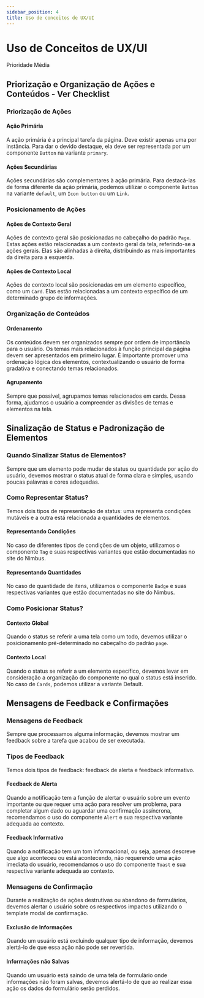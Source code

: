 ```yaml
---
sidebar_position: 4
title: Uso de conceitos de UX/UI
---
```


# Uso de Conceitos de UX/UI

Prioridade Média

## Priorização e Organização de Ações e Conteúdos - Ver Checklist

### Priorização de Ações

#### Ação Primária

A ação primária é a principal tarefa da página. Deve existir apenas uma por instância. Para dar o devido destaque, ela deve ser representada por um componente `Button` na variante `primary`.

#### Ações Secundárias

Ações secundárias são complementares à ação primária. Para destacá-las de forma diferente da ação primária, podemos utilizar o componente `Button` na variante `default`, um `Icon button` ou um `Link`.

### Posicionamento de Ações

#### Ações de Contexto Geral

Ações de contexto geral são posicionadas no cabeçalho do padrão `Page`. Estas ações estão relacionadas a um contexto geral da tela, referindo-se a ações gerais. Elas são alinhadas à direita, distribuindo as mais importantes da direita para a esquerda.

#### Ações de Contexto Local

Ações de contexto local são posicionadas em um elemento específico, como um `Card`. Elas estão relacionadas a um contexto específico de um determinado grupo de informações.

### Organização de Conteúdos

#### Ordenamento

Os conteúdos devem ser organizados sempre por ordem de importância para o usuário. Os temas mais relacionados à função principal da página devem ser apresentados em primeiro lugar. É importante promover uma ordenação lógica dos elementos, contextualizando o usuário de forma gradativa e conectando temas relacionados.

#### Agrupamento

Sempre que possível, agrupamos temas relacionados em cards. Dessa forma, ajudamos o usuário a compreender as divisões de temas e elementos na tela.

## Sinalização de Status e Padronização de Elementos

### Quando Sinalizar Status de Elementos?

Sempre que um elemento pode mudar de status ou quantidade por ação do usuário, devemos mostrar o status atual de forma clara e simples, usando poucas palavras e cores adequadas.

### Como Representar Status?

Temos dois tipos de representação de status: uma representa condições mutáveis e a outra está relacionada a quantidades de elementos.

#### Representando Condições

No caso de diferentes tipos de condições de um objeto, utilizamos o componente `Tag` e suas respectivas variantes que estão documentadas no site do Nimbus.

#### Representando Quantidades

No caso de quantidade de itens, utilizamos o componente `Badge` e suas respectivas variantes que estão documentadas no site do Nimbus.

### Como Posicionar Status?

#### Contexto Global

Quando o status se referir a uma tela como um todo, devemos utilizar o posicionamento pré-determinado no cabeçalho do padrão `page`.

#### Contexto Local

Quando o status se referir a um elemento específico, devemos levar em consideração a organização do componente no qual o status está inserido. No caso de `Cards`, podemos utilizar a variante Default.

## Mensagens de Feedback e Confirmações

### Mensagens de Feedback

Sempre que processamos alguma informação, devemos mostrar um feedback sobre a tarefa que acabou de ser executada.

### Tipos de Feedback

Temos dois tipos de feedback: feedback de alerta e feedback informativo.

#### Feedback de Alerta

Quando a notificação tem a função de alertar o usuário sobre um evento importante ou que requer uma ação para resolver um problema, para completar algum dado ou aguardar uma confirmação assíncrona, recomendamos o uso do componente `Alert` e sua respectiva variante adequada ao contexto.

#### Feedback Informativo

Quando a notificação tem um tom informacional, ou seja, apenas descreve que algo aconteceu ou está acontecendo, não requerendo uma ação imediata do usuário, recomendamos o uso do componente `Toast` e sua respectiva variante adequada ao contexto.

### Mensagens de Confirmação

Durante a realização de ações destrutivas ou abandono de formulários, devemos alertar o usuário sobre os respectivos impactos utilizando o template modal de confirmação.

#### Exclusão de Informações

Quando um usuário está excluindo qualquer tipo de informação, devemos alertá-lo de que essa ação não pode ser revertida.

#### Informações não Salvas

Quando um usuário está saindo de uma tela de formulário onde informações não foram salvas, devemos alertá-lo de que ao realizar essa ação os dados do formulário serão perdidos.

